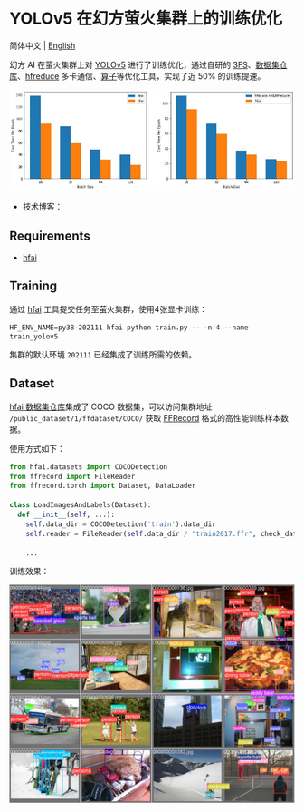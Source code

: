 # YOLOv5 在幻方萤火集群上的训练优化

简体中文 | [English](./README_en.md)

幻方 AI 在萤火集群上对 [YOLOv5](https://github.com/ultralytics/yolov5) 进行了训练优化，通过自研的 [3FS](https://www.high-flyer.cn/blog/3fs/)、[数据集仓库](https://www.high-flyer.cn/blog/hfai_datasets)、[hfreduce](https://www.high-flyer.cn/blog/hf-reduce) 多卡通信、[算子](https://www.high-flyer.cn/blog/hfnn)等优化工具，实现了近 50% 的训练提速。

![](./data/images/result.jpg "不同 batch_size 下每 Epoch 的耗时")

+ 技术博客：

## Requirements

- [hfai](https://doc.hfai.high-flyer.cn/index.html)

## Training

通过 [hfai](https://doc.hfai.high-flyer.cn/index.html) 工具提交任务至萤火集群，使用4张显卡训练：

```shell
HF_ENV_NAME=py38-202111 hfai python train.py -- -n 4 --name train_yolov5
```

集群的默认环境 `202111` 已经集成了训练所需的依赖。


## Dataset

[hfai 数据集仓库](/public_dataset/1/ffdataset/COCO/)集成了 COCO 数据集，可以访问集群地址 `/public_dataset/1/ffdataset/COCO/` 获取 [FFRecord](https://www.high-flyer.cn/blog/ffrecord/) 格式的高性能训练样本数据。

使用方式如下：

```python
from hfai.datasets import COCODetection
from ffrecord import FileReader
from ffrecord.torch import Dataset, DataLoader

class LoadImagesAndLabels(Dataset):
  def __init__(self, ...):
    self.data_dir = COCODetection('train').data_dir
    self.reader = FileReader(self.data_dir / "train2017.ffr", check_data=True)

    ...

```

训练效果：

![](./data/images/cases.png)